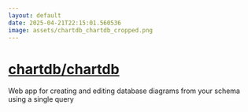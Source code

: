 ```yaml
---
layout: default
date: 2025-04-21T22:15:01.560536
image: assets/chartdb_chartdb_cropped.png
---
```


# [chartdb/chartdb](https://github.com/chartdb/chartdb)

Web app for creating and editing database diagrams from your schema using a single query
